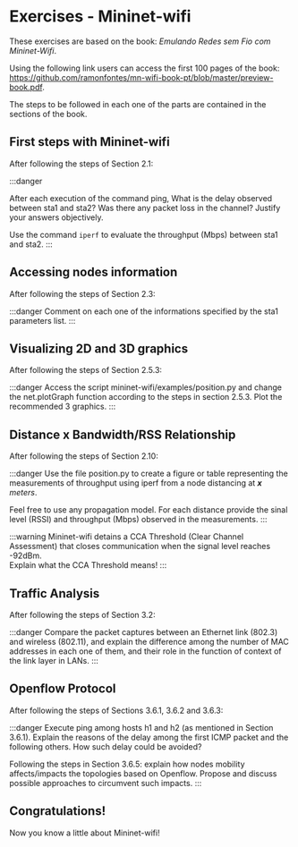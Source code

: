 # Exercises - Mininet-wifi

These exercises are based on the book: *Emulando Redes sem Fio com Mininet-Wifi*. 

Using the following link users can access the first 100 pages of the book: https://github.com/ramonfontes/mn-wifi-book-pt/blob/master/preview-book.pdf.

The steps to be followed in each one of the parts are contained in the sections of the book.



## First steps with Mininet-wifi

After following the steps of Section 2.1:

:::danger

After each execution of the command ping, What is the delay observed between sta1 and sta2? Was there any packet loss in the channel? Justify your answers objectively.

Use the command `iperf` to evaluate the throughput (Mbps) between sta1 and sta2.
:::

## Accessing nodes information

After following the steps of Section 2.3:

:::danger
Comment on each one of the informations specified by the sta1 parameters list.
:::


## Visualizing 2D and 3D graphics 

After following the steps of Section 2.5.3:

:::danger
Access the script mininet-wifi/examples/position.py and change the net.plotGraph function according to the steps in section 2.5.3. Plot the recommended 3 graphics.
:::


## Distance x Bandwidth/RSS Relationship 

After following the steps of Section 2.10:

:::danger
Use the file position.py to create a figure or table representing the measurements of throughput using iperf from a node distancing at ***x** meters*.

Feel free to use any propagation model. For each distance provide the sinal level (RSSI) and throughput (Mbps) observed in the measurements.
:::

:::warning
Mininet-wifi detains a CCA Threshold (Clear Channel Assessment) that closes communication when the signal level reaches -92dBm.  
Explain what the CCA Threshold means!
:::



## Traffic Analysis


After following the steps of Section 3.2:

:::danger
Compare the packet captures between an Ethernet link (802.3) and wireless (802.11), and explain the difference among the number of MAC addresses in each one of them, and their role in the function of context of the link layer in LANs.
:::


## Openflow Protocol

After following the steps of Sections 3.6.1, 3.6.2 and 3.6.3:

:::danger
Execute ping among hosts h1 and h2 (as mentioned in Section 3.6.1). Explain the reasons of the delay among the first ICMP packet and the following others. How such delay could be avoided?  

Following the steps in Section 3.6.5: explain how nodes mobility affects/impacts the topologies based on Openflow. Propose and discuss possible approaches to circumvent such impacts.
:::


## Congratulations!

Now you know a little about Mininet-wifi!